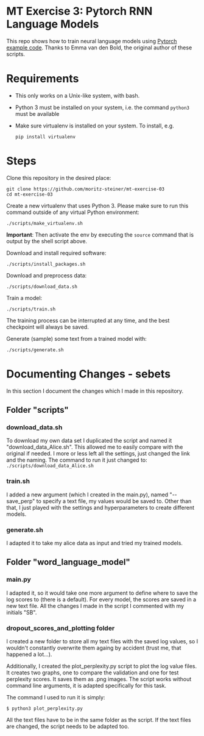 # MT Exercise 3: Pytorch RNN Language Models

This repo shows how to train neural language models using [Pytorch example code](https://github.com/pytorch/examples/tree/master/word_language_model). Thanks to Emma van den Bold, the original author of these scripts. 

# Requirements

- This only works on a Unix-like system, with bash.
- Python 3 must be installed on your system, i.e. the command `python3` must be available
- Make sure virtualenv is installed on your system. To install, e.g.

    `pip install virtualenv`

# Steps

Clone this repository in the desired place:

    git clone https://github.com/moritz-steiner/mt-exercise-03
    cd mt-exercise-03

Create a new virtualenv that uses Python 3. Please make sure to run this command outside of any virtual Python environment:

    ./scripts/make_virtualenv.sh

**Important**: Then activate the env by executing the `source` command that is output by the shell script above.

Download and install required software:

    ./scripts/install_packages.sh

Download and preprocess data:

    ./scripts/download_data.sh

Train a model:

    ./scripts/train.sh

The training process can be interrupted at any time, and the best checkpoint will always be saved.

Generate (sample) some text from a trained model with:

    ./scripts/generate.sh


# Documenting Changes - sebets

In this section I document the changes which I made in this repository.

## Folder "scripts"

### download_data.sh

To download my own data set I duplicated the script and named it "download_data_Alice.sh".
This allowed me to easily compare with the original if needed.
I more or less left all the settings, just changed the link and the naming.
The command to run it just changed to: `./scripts/download_data_Alice.sh`

### train.sh

I added a new argument (which I created in the main.py), named "--save_perp" to specify a text file, my values would be saved to.
Other than that, I just played with the settings and hyperparameters to create different models.

### generate.sh

I adapted it to take my alice data as input and tried my trained models.



## Folder "word_language_model"

### main.py
I adapted it, so it would take one more argument to define where to save the log scores to (there is a default).
For every model, the scores are saved in a new text file.
All the changes I made in the script I commented with my initials "SB".

### dropout_scores_and_plotting folder
I created a new folder to store all my text files with the saved log values, so I wouldn't constantly overwrite them againg by accident
(trust me, that happened a lot...).

Additionally, I created the plot_perplexity.py script to plot the log value files. It creates two graphs, 
one to compare the validation and one for test perplexity scores. 
It saves them as .png images.
The script works without command line arguments, it is adapted specifically for this task.

The command I used to run it is simply:

`$ python3 plot_perplexity.py`

All the text files have to be in the same folder as the script. 
If the text files are changed, the script needs to be adapted too.


